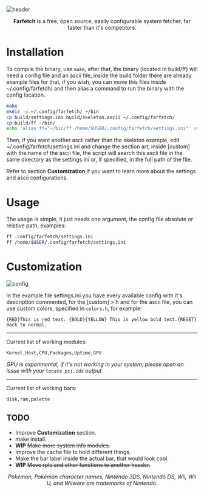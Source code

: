 ![header](https://u.teknik.io/hh5Tl.png)

<div align=center>
	<b>Farfetch</b> is a free, open source, easily configurable system fetcher, far faster than it's competitors.
</div>

# Installation

To compile the binary, use `make`, after that, the binary (located in build/ff) will need a config file and an ascii file, inside the build folder there are already example files for that, if you wish, you can move this files inside ~/.config/farfetch/ and then alias a command to run the binary with the config location.

```bash
make
mkdir -p ~/.config/farfetch/ ~/bin
cp build/settings.ini build/skeleton.ascii ~/.config/farfetch/
cp build/ff ~/bin/
echo 'alias ff="~/bin/ff /home/$USER/.config/farfetch/settings.ini"' >> ~/.bashrc
```

Then, if you want another ascii rather than the skeleton example, edit ~/.config/farfetch/settings.ini and change the section art, inside [custom] with the name of the ascii file, the script will search this ascii file in the same directory as the settings.ini or, if specified, in the full path of the file.

Refer to section **Customization** if you want to learn more about the settings and ascii configurations.

# Usage

The usage is simple, it just needs one argument, the config file absolute or relative path, examples:

```bash
ff .config/farfetch/settings.ini
ff /home/$USER/.config/farfetch/settings.ini
```

# Customization

![config](https://u.teknik.io/q4Sg9.png)

In the example file settings.ini you have every available config with it's description commented, for the [custom] > h and for the ascii file, you can use custom colors, specified in `colors.h`, for example:

```
{RED}This is red text. {BOLD}{YELLOW} This is yellow bold text.{RESET} Back to normal.
```

<hr>

Current list of working modules:

```
Kernel,Host,CPU,Packages,Uptime,GPU
```
*GPU is experimental, if it's not working in your system, please open an issue with your `locate pci.ids` output*

<hr>

Current list of working bars:

```
disk,ram,palette
```

## TODO

* Improve **Customization** section.
* make install.
* **WIP** ~~Make more system info modules.~~
* Improve the cache file to hold different things.
* Make the bar label inside the actual bar, that would look cool.
* **WIP** ~~Move rplc and other functions to another header.~~

<div align="center">
	<i>Pokémon, Pokémon character names, Nintendo 3DS, Nintendo DS, Wii, Wii U, and Wiiware are trademarks of Nintendo.</i>
</div>